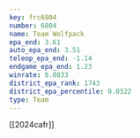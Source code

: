 ```yaml
---
key: frc6804
number: 6804
name: Team Wolfpack
epa_end: 3.61
auto_epa_end: 3.51
teleop_epa_end: -1.14
endgame_epa_end: 1.23
winrate: 0.0833
district_epa_rank: 1743
district_epa_percentile: 0.0322
type: Team
---
```

[[2024cafr]]
